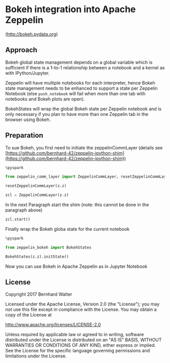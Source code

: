 # Bokeh integration into Apache Zeppelin

(http://bokeh.pydata.org) 

## Approach

Bokeh global state management depends on a global variable which is sufficient if there is a 1-to-1 relationship between a notebook and a kernel as with IPython/Jupyter. 

Zeppelin will have multiple notebooks for each interpreter, hence Bokeh state management needs to be enhanced to support a state per Zeppelin Notebook (else `push_notebook` will fail when more than one tab with notebooks and Bokeh plots are open). 

BokehStates will wrap the global Bokeh state per Zeppelin notebook and is only necessary if you plan to have more than one Zeppelin tab in the browser using Bokeh.

## Preparation

To sue Bokeh, you first need to initiate the zeppelinCommLayer (details see [https://github.com/bernhard-42/zeppelin-ipython-shim](https://github.com/bernhard-42/zeppelin-ipython-shim))

```python
%pyspark

from zeppelin_comm_layer import ZeppelinCommLayer, resetZeppelinCommLayer

resetZeppelinCommLayer(z.z)

zcl = ZeppelinCommLayer(z.z)
```

In the next Paragraph start the shim (note: this cannot be done in the paragraph above)

```python
zcl.start()
```

Finally wrap the Bokeh globa state for the current notebook

```python
%pyspark

from zeppelin_bokeh import BokehStates

BokehStates(z.z).initState()
```

Now you can use Bokeh in Apache Zeppelin as in Jupyter Notebook


## License

Copyright 2017 Bernhard Walter

Licensed under the Apache License, Version 2.0 (the "License");
you may not use this file except in compliance with the License.
You may obtain a copy of the License at

   http://www.apache.org/licenses/LICENSE-2.0

Unless required by applicable law or agreed to in writing, software
distributed under the License is distributed on an "AS IS" BASIS,
WITHOUT WARRANTIES OR CONDITIONS OF ANY KIND, either express or implied.
See the License for the specific language governing permissions and
limitations under the License.